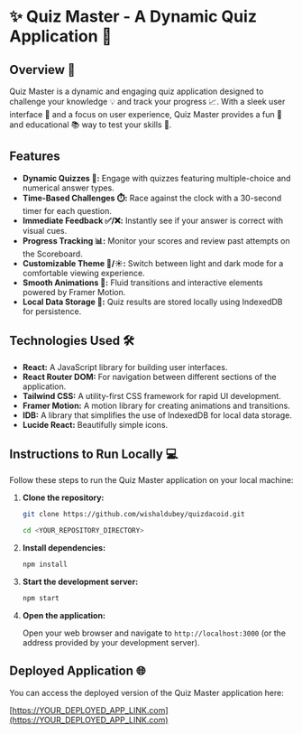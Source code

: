 # ✨ Quiz Master - A Dynamic Quiz Application 🧠

## Overview 🚀

Quiz Master is a dynamic and engaging quiz application designed to challenge your knowledge 💡 and track your progress 📈. With a sleek user interface 🎨 and a focus on user experience, Quiz Master provides a fun 🎉 and educational 📚 way to test your skills 💪.

## Features

*   **Dynamic Quizzes 📝:** Engage with quizzes featuring multiple-choice and numerical answer types.
*   **Time-Based Challenges ⏱️:** Race against the clock with a 30-second timer for each question.
*   **Immediate Feedback ✅/❌:** Instantly see if your answer is correct with visual cues.
*   **Progress Tracking 📊:** Monitor your scores and review past attempts on the Scoreboard.
*   **Customizable Theme 🌙/☀️:** Switch between light and dark mode for a comfortable viewing experience.
*   **Smooth Animations 💫:** Fluid transitions and interactive elements powered by Framer Motion.
*   **Local Data Storage 💾:** Quiz results are stored locally using IndexedDB for persistence.

## Technologies Used 🛠️

*   **React:** A JavaScript library for building user interfaces.
*   **React Router DOM:** For navigation between different sections of the application.
*   **Tailwind CSS:** A utility-first CSS framework for rapid UI development.
*   **Framer Motion:** A motion library for creating animations and transitions.
*   **IDB:** A library that simplifies the use of IndexedDB for local data storage.
*   **Lucide React:** Beautifully simple icons.

## Instructions to Run Locally 💻

Follow these steps to run the Quiz Master application on your local machine:

1.  **Clone the repository:**

    ```bash
    git clone https://github.com/wishaldubey/quizdacoid.git
    ```
    
    ```bash
    cd <YOUR_REPOSITORY_DIRECTORY>
    ```

2.  **Install dependencies:**

    ```bash
    npm install
    ```

3.  **Start the development server:**

    ```bash
    npm start
    ```

4.  **Open the application:**

    Open your web browser and navigate to `http://localhost:3000` (or the address provided by your development server).

## Deployed Application 🌐

You can access the deployed version of the Quiz Master application here:

[https://YOUR_DEPLOYED_APP_LINK.com](https://YOUR_DEPLOYED_APP_LINK.com)

